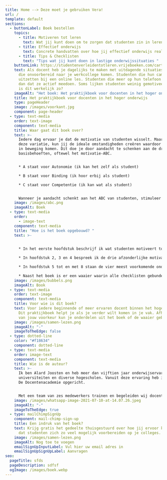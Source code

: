 ```yaml
---
title: Home --> Deze moet je gebruiken Vera!
url: /
template: default
sections:
  - buttonLabel: Boek bestellen
    topics:
      - title: Motiveren tot leren
        text: Wat jij kunt doen om te zorgen dat studenten zin in leren krijgen
      - title: Effectief onderwijs
        text: Concrete handvatten over hoe jij effectief onderwijs realiseert
      - title: Tips & Checklisten
        text: "Tips wat jij kunt doen in lastige onderwijssituaties "
    buttonLink: https://studentenverleidentotleren.vrijeboeken.com/cart?noproductlink=1&reference=9789090346625
    text: Als docent heb je dagelijks te maken met uitdagende situaties. Studenten
      die onvoorbereid naar je werkcollege komen. Studenten die hun camera
      uitzetten bij een online les. Studenten die meer op hun telefoon zitten
      dan dat ze actief meedoen. Soms lijken studenten weinig gemotiveerd. Maar
      is dit werkelijk zo?
    imageAlt: "Het boek: Het praktijkboek voor docenten in het hoger onderwijs"
    title: Het praktijkboek voor docenten in het hoger onderwijs
    type: pageHeader
    image: /images/voorkant.jpg
    component: page-header
  - type: text-media
    order: text-image
    component: text-media
    title: Waar gaat dit boek over?
    text: >-
      Iedere dag ervaar je dat de motivatie van studenten wisselt. Maar ondanks
      deze variatie, kun jij de ideale omstandigheden creëren waardoor studenten
      in beweging komen. Dit doe je door aandacht te schenken aan de drie
      basisbehoeften, oftewel het motivatie-ABC. 


      * A staat voor Autonomie (ik kan het zelf als student)

      * B staat voor Binding (ik hoor erbij als student)

      * C staat voor Competentie (ik kan wat als student)


      Wanneer je aandacht schenkt aan het ABC van studenten, stimuleer je hen tot leren. In dit boek lees je hoe je dit in jouw les- en begeleidingssituaties, fysiek en offline, kunt aanpakken. De adviezen zijn meestal verpakt in handige to-dolijstjes.
    image: /images/abc.png
    imageAlt: Boek
  - type: text-media
    order:
      - image-text
    component: text-media
    title: "Hoe is het boek opgebouwd? "
    text: >-
      

      * In het eerste hoofdstuk beschrijf ik wat studenten motiveert tot leren en introduceer ik het motivatie-ABC;

      * In hoofdstuk 2, 3 en 4 bespreek ik de drie afzonderlijke motivatiebehoeften: autonomie, binding en competentie. Iedere hoofdstuk bevat een checklist met zes aandachtspunten;

      * In hoofdstuk 5 tot en met 8 staan de vier meest voorkomende onderwijsvormen centraal: het hoorcollege, het werkcollege, groepsbegeleiding en individuele begeleiding. In ieder hoofdstuk bespreek ik hoe je in deze onderwijsbijeenkomsten tegemoet kan komen aan het ABC. Ieder hoofdstuk bevat meerdere checklisten. Daarnaast geef ik je tips hoe je om kunt gaan met lastige situaties tijdens deze onderwijsvormen.

      * Naast het boek is er een waaier waarin alle checklisten gebundeld zijn. In het boek vind je een toelichting op de checklisten.
    image: /images/bubbels.png
    imageAlt: Book
  - type: text-media
    order: text-image
    component: text-media
    title: Voor wie is dit boek?
    text: Voor iedere beginnende of meer ervaren docent binnen het hoger onderwijs.
      Dit praktijkboek helpt je als je verder wilt komen in je vak. Afhankelijk
      van jouw voorkeur kun je onderdelen uit het boek of de waaier gebruiken.
    image: /images/samen-lezen.png
    imageAlt: "-"
    imageToTheEdge: false
  - type: dotted-line
    color: "#f18634"
    component: dotted-line
  - type: text-media
    order: image-text
    component: text-media
    title: Wie is de auteur?
    text: >-
      Ik ben Alard Joosten en heb meer dan vijftien jaar onderwijservaring op
      universiteiten en diverse hogescholen. Vanuit deze ervaring heb ik in 2016
      De Docentenacademie opgericht. 


      Met een team van zes medewerkers trainen en begeleiden wij docenten en docententeams op het gebied van effectief onderwijs. Met ons werk willen wij bijdragen aan een wereld waarin we elkaar verder helpen door optimaal van en met elkaar te leren. En dat vanuit ons motto: leren doe je door plezier, verbinding en actie!
    image: /images/whatsapp-image-2021-07-10-at-14.07.26.jpeg
    imageAlt: "-"
    imageToTheEdge: true
  - type: mailChimpSignUp
    component: mail-chimp-sign-up
    title: Een indruk van het boek?
    text: Krijg gratis het gedeelte thuisgestuurd over hoe jij ervoor kunt zorgen
      dat studenten zich zo veel mogelijk voorbereiden op je colleges.
    image: /images/samen-lezen.png
    imageAlt: Nog toe te voegen
    emailSignUpInputLabel: Vul hier uw email adres in
    emailSignUpSignUpLabel: Aanvragen
seo:
  pageTitle: sfds
  pageDescription: sdfsf
  ogImage: /images/boek.webp
---
```


